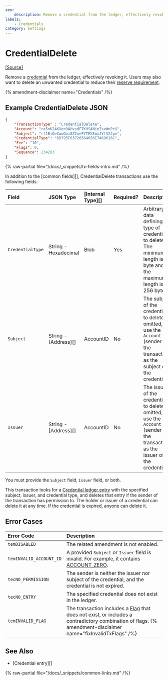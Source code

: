 ```yaml
---
seo:
    description: Remove a credential from the ledger, effectively revoking it.
labels:
    - Credentials
category: Settings
---
```

# CredentialDelete
[[Source]](https://github.com/XRPLF/rippled/blob/master/src/xrpld/app/tx/detail/Credentials.cpp "Source")

Remove a [credential](../../../../concepts/decentralized-storage/credentials.md) from the ledger, effectively revoking it. Users may also want to delete an unwanted credential to reduce their [reserve requirement](../../../../concepts/accounts/reserves.md).

{% amendment-disclaimer name="Credentials" /%}

## Example CredentialDelete JSON

```json
{
    "TransactionType" : "CredentialDelete",
    "Account": "ra5nK24KXen9AHvsdFTKHSANinZseWnPcX",
    "Subject": "rf1BiGeXwwQoi8Z2ueFYTEXSwuJYfV2Jpn",
    "CredentialType": "6D795F63726564656E7469616C",
    "Fee": "10",
    "Flags": 0,
    "Sequence": 234203
}
```

{% raw-partial file="/docs/_snippets/tx-fields-intro.md" /%}

In addition to the [common fields][], CredentialDelete transactions use the following fields:

| Field            | JSON Type            | [Internal Type][] | Required? | Description |
|:-----------------|:---------------------|:------------------|:----------|:------------|
| `CredentialType` | String - Hexadecimal | Blob              | Yes       | Arbitrary data defining the type of credential to delete. The minimum length is 1 byte and the maximum length is 256 bytes. |
| `Subject`        | String - [Address][] | AccountID         | No        | The subject of the credential to delete. If omitted, use the `Account` (sender of the transaction) as the subject of the credential. |
| `Issuer`         | String - [Address][] | AccountID         | No        | The issuer of the credential to delete. If omitted, use the `Account` (sender of the transaction) as the issuer of the credential. |

You must provide the `Subject` field, `Issuer` field, or both.

This transaction looks for a [Credential ledger entry](../../ledger-data/ledger-entry-types/credential.md) with the specified subject, issuer, and credential type, and deletes that entry if the sender of the transaction has permission to. The holder or issuer of a credential can delete it at any time. If the credential is expired, anyone can delete it.


## Error Cases

| Error Code | Description |
|:-----------|:------------|
| `temDISABLED` | The related amendment is not enabled. |
| `temINVALID_ACCOUNT_ID` | A provided `Subject` or `Issuer` field is invalid. For example, it contains [ACCOUNT_ZERO](../../../../concepts/accounts/addresses.md#special-addresses). |
| `tecNO_PERMISSION` | The sender is neither the issuer nor subject of the credential, and the credential is not expired. |
| `tecNO_ENTRY` | The specified credential does not exist in the ledger. |
| `temINVALID_FLAG` | The transaction includes a [Flag](../common-fields.md#flags-field) that does not exist, or includes a contradictory combination of flags. {% amendment-disclaimer name="fixInvalidTxFlags" /%} |

## See Also

- [Credential entry][]

{% raw-partial file="/docs/_snippets/common-links.md" /%}
